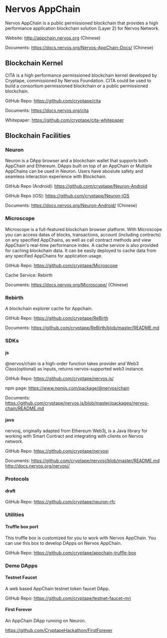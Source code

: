 # Nervos AppChain

Nervos AppChain is a public permissioned blockchain that provides a high performance application blockchain solution (Layer 2) for Nervos Network.

Website: http://appchain.nervos.org (Chinese)

Documents: https://docs.nervos.org/Nervos-AppChain-Docs/ (Chinese)

## Blockchain Kernel

CITA is a high performance permissioned blockchain kernel developed by Cryptape, commissioned by Nervos Foundation. CITA could be used to build a consortium permissioned blockchain or a public permissioned blockchain.

GitHub Repo: https://github.com/cryptape/cita

Documents: https://docs.nervos.org/cita

Whitepaper: https://github.com/cryptape/cita-whitepaper

## Blockchain Facilities

### Neuron

Neuron is a DApp browser and a blockchain wallet that supports both AppChain and Ethereum. DApps built on top of an AppChain or Multiple AppChains can be used in Neuron. Users have aboslute safety and seamless interaction experience with Blockchain.

GitHub Repo (Android): https://github.com/cryptape/Neuron-Android

GitHub Repo (iOS): https://github.com/cryptape/Neuron-iOS

Documents: https://docs.nervos.org/Neuron-Android/ (Chinese)

### Microscope

Microscope is a full-featured blockchain browser platform. With Microscope you can access datas of blocks, transactions, account (including contracts) on any specified AppChains, as well as call contract methods and view AppChain's real-time performance index. A cache service is also provided for caching blockchain data. It can be easily deployed to cache data from any specified AppChains for application usage.

GitHub Repo: https://github.com/cryptape/Microscope

Cache Service: Rebirth

Documents: https://docs.nervos.org/Microscope/ (Chinese)

### Rebirth

A blockchain explorer cache for Appchain.

GitHub Repo: https://github.com/cryptape/ReBirth

Documents: https://github.com/cryptape/ReBirth/blob/master/README.md

### SDKs

#### js

@nervos/chain is a high-order function takes provider and Web3 Class(optional) as inputs, returns nervos-supported web3 instance.

GitHub Repo: https://github.com/cryptape/nervos.js/

npm page: https://www.npmjs.com/package/@nervos/chain

Documents: https://github.com/cryptape/nervos.js/blob/master/packages/nervos-chain/README.md

#### java 

nervosj, originally adapted from Ethereum Web3j, is a Java library for working with Smart Contract and integrating with clients on Nervos network.

GitHub Repo: https://github.com/cryptape/nervosj

Documents: https://github.com/cryptape/nervosj/blob/master/README.md  http://docs.nervos.org/nervosj/

### Protocols

#### draft
GitHub Repo: https://github.com/cryptape/neuron-rfc

### Utilities

#### Truffle box port

This truffle box is customized for you to work with Nervos AppChain. You can use this box to develop DApps on Nervos AppChain. 

GitHub Repo: https://github.com/cryptape/appchain-truffle-box

### Demo DApps

#### Testnet Faucet

A web based AppChain testnet token faucet DApp.

GitHub Repo: https://github.com/cryptape/testnet-faucet-mri

#### First Forever

An AppChain DApp running on Neuron. 

https://github.com/CryptapeHackathon/FirstForever

